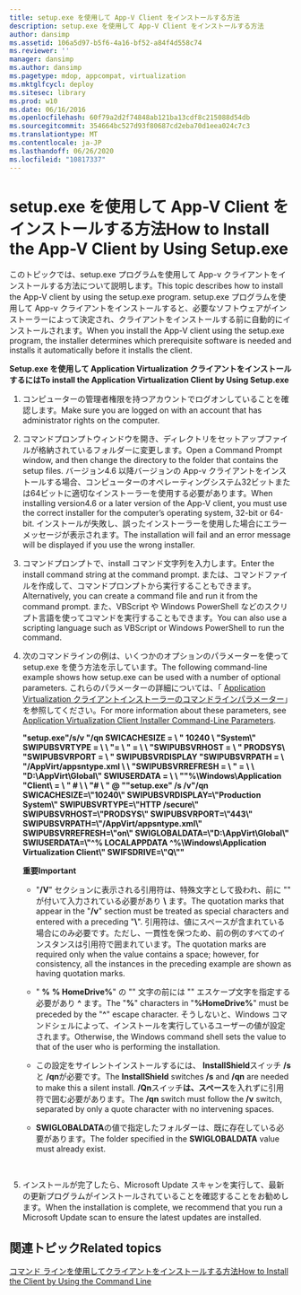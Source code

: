 ```yaml
---
title: setup.exe を使用して App-V Client をインストールする方法
description: setup.exe を使用して App-V Client をインストールする方法
author: dansimp
ms.assetid: 106a5d97-b5f6-4a16-bf52-a84f4d558c74
ms.reviewer: ''
manager: dansimp
ms.author: dansimp
ms.pagetype: mdop, appcompat, virtualization
ms.mktglfcycl: deploy
ms.sitesec: library
ms.prod: w10
ms.date: 06/16/2016
ms.openlocfilehash: 60f79a2d2f74848ab121ba13cdf8c215088d54db
ms.sourcegitcommit: 354664bc527d93f80687cd2eba70d1eea024c7c3
ms.translationtype: MT
ms.contentlocale: ja-JP
ms.lasthandoff: 06/26/2020
ms.locfileid: "10817337"
---
```

# <span data-ttu-id="e82b5-103">setup.exe を使用して App-V Client をインストールする方法</span><span class="sxs-lookup"><span data-stu-id="e82b5-103">How to Install the App-V Client by Using Setup.exe</span></span>


<span data-ttu-id="e82b5-104">このトピックでは、setup.exe プログラムを使用して App-v クライアントをインストールする方法について説明します。</span><span class="sxs-lookup"><span data-stu-id="e82b5-104">This topic describes how to install the App-V client by using the setup.exe program.</span></span> <span data-ttu-id="e82b5-105">setup.exe プログラムを使用して App-v クライアントをインストールすると、必要なソフトウェアがインストーラーによって決定され、クライアントをインストールする前に自動的にインストールされます。</span><span class="sxs-lookup"><span data-stu-id="e82b5-105">When you install the App-V client using the setup.exe program, the installer determines which prerequisite software is needed and installs it automatically before it installs the client.</span></span>

**<span data-ttu-id="e82b5-106">Setup.exe を使用して Application Virtualization クライアントをインストールするには</span><span class="sxs-lookup"><span data-stu-id="e82b5-106">To install the Application Virtualization Client by Using Setup.exe</span></span>**

1.  <span data-ttu-id="e82b5-107">コンピューターの管理者権限を持つアカウントでログオンしていることを確認します。</span><span class="sxs-lookup"><span data-stu-id="e82b5-107">Make sure you are logged on with an account that has administrator rights on the computer.</span></span>

2.  <span data-ttu-id="e82b5-108">コマンドプロンプトウィンドウを開き、ディレクトリをセットアップファイルが格納されているフォルダーに変更します。</span><span class="sxs-lookup"><span data-stu-id="e82b5-108">Open a Command Prompt window, and then change the directory to the folder that contains the setup files.</span></span> <span data-ttu-id="e82b5-109">バージョン4.6 以降バージョンの App-v クライアントをインストールする場合、コンピューターのオペレーティングシステム32ビットまたは64ビットに適切なインストーラーを使用する必要があります。</span><span class="sxs-lookup"><span data-stu-id="e82b5-109">When installing version4.6 or a later version of the App-V client, you must use the correct installer for the computer’s operating system, 32-bit or 64-bit.</span></span> <span data-ttu-id="e82b5-110">インストールが失敗し、誤ったインストーラーを使用した場合にエラーメッセージが表示されます。</span><span class="sxs-lookup"><span data-stu-id="e82b5-110">The installation will fail and an error message will be displayed if you use the wrong installer.</span></span>

3.  <span data-ttu-id="e82b5-111">コマンドプロンプトで、install コマンド文字列を入力します。</span><span class="sxs-lookup"><span data-stu-id="e82b5-111">Enter the install command string at the command prompt.</span></span> <span data-ttu-id="e82b5-112">または、コマンドファイルを作成して、コマンドプロンプトから実行することもできます。</span><span class="sxs-lookup"><span data-stu-id="e82b5-112">Alternatively, you can create a command file and run it from the command prompt.</span></span> <span data-ttu-id="e82b5-113">また、VBScript や Windows PowerShell などのスクリプト言語を使ってコマンドを実行することもできます。</span><span class="sxs-lookup"><span data-stu-id="e82b5-113">You can also use a scripting language such as VBScript or Windows PowerShell to run the command.</span></span>

4.  <span data-ttu-id="e82b5-114">次のコマンドラインの例は、いくつかのオプションのパラメーターを使って setup.exe を使う方法を示しています。</span><span class="sxs-lookup"><span data-stu-id="e82b5-114">The following command-line example shows how setup.exe can be used with a number of optional parameters.</span></span> <span data-ttu-id="e82b5-115">これらのパラメーターの詳細については、「 [Application Virtualization クライアントインストーラーのコマンドラインパラメーター](application-virtualization-client-installer-command-line-parameters.md)」を参照してください。</span><span class="sxs-lookup"><span data-stu-id="e82b5-115">For more information about these parameters, see [Application Virtualization Client Installer Command-Line Parameters](application-virtualization-client-installer-command-line-parameters.md).</span></span>

    **<span data-ttu-id="e82b5-116">"setup.exe"/s/v "/qn SWICACHESIZE = \ \" 10240 \ "System\\" SWIPUBSVRTYPE = \ \ "= \ \" = \ \ "SWIPUBSVRHOST = \ \" PRODSYS\\ "SWIPUBSVRPORT = \ \" SWIPUBSVRDISPLAY "SWIPUBSVRPATH = \ \"/AppVirt/appsntype.xml \ \ "SWIPUBSVRREFRESH = \ \" = \ \ "D:\\AppVirt\\Global\\" SWIUSERDATA = \ \ ""%\\Windows\\Application "Client\\ = \ \" # \ \ "# \ \" @ "</span><span class="sxs-lookup"><span data-stu-id="e82b5-116">"setup.exe" /s /v"/qn SWICACHESIZE=\\"10240\\" SWIPUBSVRDISPLAY=\\"Production System\\" SWIPUBSVRTYPE=\\"HTTP /secure\\" SWIPUBSVRHOST=\\"PRODSYS\\" SWIPUBSVRPORT=\\"443\\" SWIPUBSVRPATH=\\"/AppVirt/appsntype.xml\\" SWIPUBSVRREFRESH=\\"on\\" SWIGLOBALDATA=\\"D:\\AppVirt\\Global\\" SWIUSERDATA=\\"^% LOCALAPPDATA ^%\\Windows\\Application Virtualization Client\\" SWIFSDRIVE=\\"Q\\""</span></span>**

    **<span data-ttu-id="e82b5-117">重要</span><span class="sxs-lookup"><span data-stu-id="e82b5-117">Important</span></span>**  
    -   <span data-ttu-id="e82b5-118">"**/V**" セクションに表示される引用符は、特殊文字として扱われ、前に "" が付いて入力されている必要があり **\\** ます。</span><span class="sxs-lookup"><span data-stu-id="e82b5-118">The quotation marks that appear in the "**/v**" section must be treated as special characters and entered with a preceding "**\\**".</span></span> <span data-ttu-id="e82b5-119">引用符は、値にスペースが含まれている場合にのみ必要です。ただし、一貫性を保つため、前の例のすべてのインスタンスは引用符で囲まれています。</span><span class="sxs-lookup"><span data-stu-id="e82b5-119">The quotation marks are required only when the value contains a space; however, for consistency, all the instances in the preceding example are shown as having quotation marks.</span></span>

    -   <span data-ttu-id="e82b5-120">" **%** **% HomeDrive%**" の "" 文字の前には "" エスケープ文字を指定する必要があり **^** ます。</span><span class="sxs-lookup"><span data-stu-id="e82b5-120">The "**%**" characters in "**%HomeDrive%**" must be preceded by the "**^**" escape character.</span></span> <span data-ttu-id="e82b5-121">そうしないと、Windows コマンドシェルによって、インストールを実行しているユーザーの値が設定されます。</span><span class="sxs-lookup"><span data-stu-id="e82b5-121">Otherwise, the Windows command shell sets the value to that of the user who is performing the installation.</span></span>

    -   <span data-ttu-id="e82b5-122">この設定をサイレントインストールするには、 **InstallShield**スイッチ **/s**と **/qn**が必要です。</span><span class="sxs-lookup"><span data-stu-id="e82b5-122">The **InstallShield** switches **/s** and **/qn** are needed to make this a silent install.</span></span> <span data-ttu-id="e82b5-123">**/Qn**スイッチ**は、スペース**を入れずに引用符で囲む必要があります。</span><span class="sxs-lookup"><span data-stu-id="e82b5-123">The **/qn** switch must follow the **/v** switch, separated by only a quote character with no intervening spaces.</span></span>

    -   <span data-ttu-id="e82b5-124">**SWIGLOBALDATA**の値で指定したフォルダーは、既に存在している必要があります。</span><span class="sxs-lookup"><span data-stu-id="e82b5-124">The folder specified in the **SWIGLOBALDATA** value must already exist.</span></span>

     

5.  <span data-ttu-id="e82b5-125">インストールが完了したら、Microsoft Update スキャンを実行して、最新の更新プログラムがインストールされていることを確認することをお勧めします。</span><span class="sxs-lookup"><span data-stu-id="e82b5-125">When the installation is complete, we recommend that you run a Microsoft Update scan to ensure the latest updates are installed.</span></span>

## <span data-ttu-id="e82b5-126">関連トピック</span><span class="sxs-lookup"><span data-stu-id="e82b5-126">Related topics</span></span>


[<span data-ttu-id="e82b5-127">コマンド ラインを使用してクライアントをインストールする方法</span><span class="sxs-lookup"><span data-stu-id="e82b5-127">How to Install the Client by Using the Command Line</span></span>](how-to-install-the-client-by-using-the-command-line-new.md)

 

 





